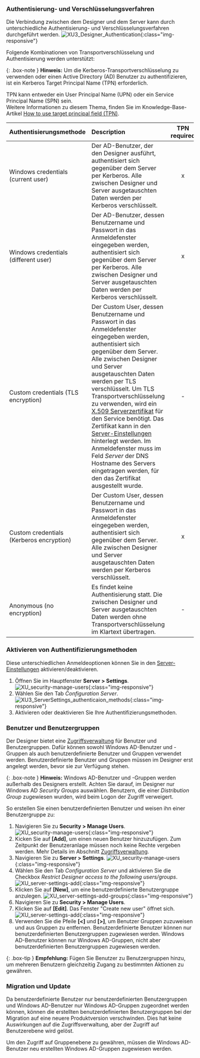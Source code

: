 
### Authentisierung- und Verschlüsselungsverfahren
Die Verbindung zwischen dem Designer und dem Server kann durch unterschiedliche Authentisierung- und Verschlüsselungsverfahren durchgeführt werden. 
![XU3_Designer_Authentication](/img/content/xu/authentication_xu.png){:class="img-responsive"}

Folgende Kombinationen von Transportverschlüsselung und Authentisierung werden unterstützt:

{: .box-note }
**Hinweis:** Um die Kerberos-Transportverschlüsselung zu verwenden oder einen Active Directory (AD) Benutzer zu authentifizieren, ist ein Kerberos Target Principal Name (TPN) erforderlich. 

TPN kann entweder ein User Principal Name (UPN) oder ein Service Principal Name (SPN) sein.<br>
Weitere Informationen zu diesem Thema, finden Sie im Knowledge-Base-Artikel [How to use target principal field (TPN)](https://kb.theobald-software.com/xtract-universal/target-principal-TPN).

| Authentisierungsmethode | Description | TPN required |
| :------ |:--- | :---: |
| Windows credentials (current user) | Der AD-Benutzer, der den Designer ausführt, authentisiert sich gegenüber dem Server per Kerberos. Alle zwischen Designer und Server ausgetauschten Daten werden per Kerberos verschlüsselt. | x |
| Windows credentials (different user)| Der AD-Benutzer, dessen Benutzername und Passwort in das Anmeldefenster eingegeben werden, authentisiert sich gegenüber dem Server per Kerberos. Alle zwischen Designer und Server ausgetauschten Daten werden per Kerberos verschlüsselt. | x|
| Custom credentials (TLS encryption) | Der Custom User, dessen Benutzername und Passwort in das Anmeldefenster eingegeben werden, authentisiert sich gegenüber dem Server. Alle zwischen Designer und Server ausgetauschten Daten werden per TLS verschlüsselt. Um TLS Transportverschlüsselung zu verwenden, wird ein [X.509 Serverzertifikat](./x.509-zertifikat-installieren) für den Service benötigt. Das Zertifikat kann in den [Server-Einstellungen](../server/server_einstellungen) hinterlegt werden. Im Anmeldefenster muss im Feld *Server* der DNS Hostname des Servers eingetragen werden, für den das Zertifikat ausgestellt wurde. | - |
| Custom credentials (Kerberos encryption)| Der Custom User, dessen Benutzername und Passwort in das Anmeldefenster eingegeben werden, authentisiert sich gegenüber dem Server. Alle zwischen Designer und Server ausgetauschten Daten werden per Kerberos verschlüsselt. | x |
| Anonymous (no encryption) | Es findet keine Authentisierung statt. Die zwischen Designer und Server ausgetauschten Daten werden ohne Transportverschlüsselung im Klartext übertragen. | - |

### Aktivieren von Authentifizierungsmethoden 
Diese unterschiedlichen Anmeldeoptionen können Sie in den [Server-Einstellungen](../server/server_einstellungen) aktivieren/deaktivieren.
1. Öffnen Sie im Hauptfenster **Server > Settings**.
![XU_security-manage-users](/img/content/server-settings_manage.png){:class="img-responsive"}
2. Wählen Sie den Tab *Configuration Server*.
![XU3_ServerSettings_authenticaion_methods](/img/content/xu/authentisierung_xu.png){:class="img-responsive"}
3. Aktivieren oder deaktivieren Sie Ihre Authentifizierungsmethoden.

### Benutzer und Benutzergruppen

Der Designer bietet eine [Zugriffsverwaltung](./zugriffsverwaltung) für Benutzer und Benutzergruppen. 
Dafür können sowohl Windows AD-Benutzer und -Gruppen als auch benutzerdefinierte Benutzer und Gruppen verwendet werden.
Benutzerdefinierte Benutzer und Gruppen müssen im Designer erst angelegt werden, bevor sie zur Verfügung stehen.

{: .box-note }
**Hinweis:** Windows AD-Benutzer und -Gruppen werden außerhalb des Designers erstellt. Achten Sie darauf, im Designer nur Windows AD *Security Groups* auswählen.
Benutzern, die einer *Distribution Group* zugewiesen wurden, wird beim Logon der Zugriff verweigert.

So erstellen Sie einen benutzerdefinierten Benutzer und weisen ihn einer Benutzergruppe zu:<br>
1. Navigieren Sie zu **Security > Manage Users**.
![XU_security-manage-users](/img/content/security-manage-users.png){:class="img-responsive"}
2. Kicken Sie auf **[Add]**, um einen neuen Benutzer hinzuzufügen.
Zum Zeitpunkt der Benutzeranlage müssen noch keine Rechte vergeben werden. Mehr Details im Abschnitt [Zugriffsverwaltung](./zugriffsverwaltung).
3. Navigieren Sie zu **Server > Settings**.
![XU_security-manage-users](/img/content/server-settings_manage.png){:class="img-responsive"}
4. Wählen Sie den Tab *Configuration Server* und aktivieren Sie die Checkbox *Restrict Designer access to the following users/groups*.
![XU_server-settings-add](/img/content/server-settings-add-group.png){:class="img-responsive"}
5. Klicken Sie auf **[New]**, um eine benutzerdefinierte Benutzergruppe anzulegen.
![XU_server-settings-add-groups](/img/content/server-seetings-create-user-group.png){:class="img-responsive"}
6. Navigieren Sie zu **Security > Manage Users**.
7. Klicken Sie auf **[Edit]**. Das Fenster "Create new user" öffnet sich.
![XU_server-settings-add](/img/content/user-management-groups.png){:class="img-responsive"}
8. Verwenden Sie die Pfeile **[<]** und **[>]**, um Benutzer Gruppen zuzuweisen und aus Gruppen zu entfernen.
Benutzerdefinierte Benutzer können nur benutzerdefinierten Benutzergruppen zugewiesen werden. Windows AD-Benutzer können nur Windows AD-Gruppen, nicht aber benutzerdefinierten Benutzergruppen zugewiesen werden. 

{: .box-tip }
**Empfehlung:** Fügen Sie Benutzer zu Benutzergruppen hinzu, um mehreren Benutzern gleichzeitig Zugang zu bestimmten Aktionen zu gewähren.

### Migration und Update

Da benutzerdefinierte Benutzer nur benutzerdefinierten Benutzergruppen und Windows AD-Benutzer nur Windows AD-Gruppen zugeordnet werden können, können die erstellten benutzerdefinierten Benutzergruppen bei der Migration auf eine neuere Produktversion verschwinden.
Dies hat keine Auswirkungen auf die Zugriffsverwaltung, aber der Zugriff auf Benutzerebene wird gelöst. 

Um den Zugriff auf Gruppenebene zu gewähren, müssen die Windows AD-Benutzer neu erstellten Windows AD-Gruppen zugewiesen werden.






